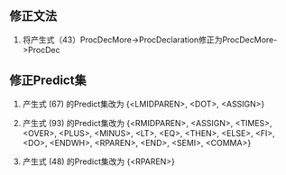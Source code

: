 ## 修正文法

1. 将产生式（43）ProcDecMore->ProcDeclaration修正为ProcDecMore->ProcDec

## 修正Predict集

1. 产生式 (67) 的Predict集改为 {\<LMIDPAREN>, \<DOT>, \<ASSIGN>}

2. 产生式 (93) 的Predict集改为 {\<RMIDPAREN>, \<ASSIGN>, \<TIMES>, \<OVER>, \<PLUS>, \<MINUS>, \<LT>, \<EQ>, \<THEN>, \<ELSE>, \<FI>, \<DO>, \<ENDWH>, \<RPAREN>, \<END>, \<SEMI>, \<COMMA>}

3. 产生式 (48) 的Predict集改为 {\<RPAREN>}
